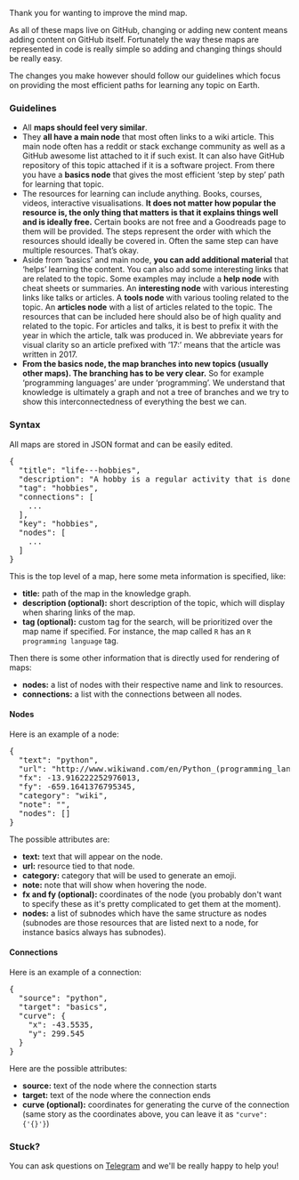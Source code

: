 Thank you for wanting to improve the mind map.

As all of these maps live on GitHub, changing or adding new content means adding content on GitHub itself. Fortunately the way these maps are represented in code is really simple so adding and changing things should be really easy.

The changes you make however should follow our guidelines which focus on providing the most efficient paths for learning any topic on Earth.

### Guidelines

- All **maps should feel very similar**.
- They **all have a main node** that most often links to a wiki article. This main node often has a reddit or stack exchange community as well as a GitHub awesome list attached to it if such exist. It can also have GitHub repository of this topic attached if it is a software project. From there you have a **basics node** that gives the most efficient ‘step by step’ path for learning that topic.
- The resources for learning can include anything. Books, courses, videos, interactive visualisations. **It does not matter how popular the resource is, the only thing that matters is that it explains things well and is ideally free.** Certain books are not free and a Goodreads page to them will be provided. The steps represent the order with which the resources should ideally be covered in. Often the same step can have multiple resources. That’s okay.
- Aside from ’basics’ and main node, **you can add additional material** that ‘helps’ learning the content. You can also add some interesting links that are related to the topic. Some examples may include a **help node** with cheat sheets or summaries. An **interesting node** with various interesting links like talks or articles. A **tools node** with various tooling related to the topic. An **articles node** with a list of articles related to the topic. The resources that can be included here should also be of high quality and related to the topic. For articles and talks, it is best to prefix it with the year in which the article, talk was produced in. We abbreviate years for visual clarity so an article prefixed with ’17:’ means that the article was written in 2017.
- **From the basics node, the map branches into new topics (usually other maps). The branching has to be very clear.** So for example ‘programming languages’ are under ‘programming’. We understand that knowledge is ultimately a graph and not a tree of branches and we try to show this interconnectedness of everything the best we can.

### Syntax
All maps are stored in JSON format and can be easily edited.

<pre>
{
  "title": "life---hobbies",
  "description": "A hobby is a regular activity that is done for enjoyment, typically during one's leisure time.",
  "tag": "hobbies",
  "connections": [
    ...
  ],
  "key": "hobbies",
  "nodes": [
    ...
  ]
}
</pre>

This is the top level of a map, here some meta information is specified, like:

- **title:** path of the map in the knowledge graph.
- **description (optional):** short description of the topic, which will display
when sharing links of the map.
- **tag (optional):** custom tag for the search, will be prioritized over the map
name if specified. For instance, the map called `R` has an `R programming language` tag.

Then there is some other information that is directly used for rendering of maps:

- **nodes:** a list of nodes with their respective name and link to resources.
- **connections:** a list with the connections between all nodes.

#### Nodes
Here is an example of a node:

<pre>
{
  "text": "python",
  "url": "http://www.wikiwand.com/en/Python_(programming_language)",
  "fx": -13.916222252976013,
  "fy": -659.1641376795345,
  "category": "wiki",
  "note": "",
  "nodes": []
}
</pre>

The possible attributes are:

- **text:** text that will appear on the node.
- **url:** resource tied to that node.
- **category:** category that will be used to generate an emoji.
- **note:** note that will show when hovering the node.
- **fx and fy (optional):** coordinates of the node (you probably don't want to
specify these as it's pretty complicated to get them at the moment).
- **nodes:** a list of subnodes which have the same structure as nodes
(subnodes are those resources that are listed next to a node, for instance basics always has subnodes).

#### Connections
Here is an example of a connection:

<pre>
{
  "source": "python",
  "target": "basics",
  "curve": {
    "x": -43.5535,
    "y": 299.545
  }
}
</pre>

Here are the possible attributes:

- **source:** text of the node where the connection starts
- **target:** text of the node where the connection ends
- **curve (optional):** coordinates for generating the curve of the connection
(same story as the coordinates above, you can leave it as `"curve": {'{}'}`)

### Stuck?
You can ask questions on [Telegram](https://t.me/learnanything) and we'll be really happy to help you!
